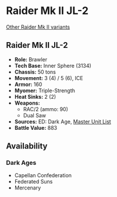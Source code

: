# Raider Mk II JL-2

[Other Raider Mk II variants](../raider_mk_ii.md)

## Raider Mk II JL-2
- **Role:** Brawler
- **Tech Base:** Inner Sphere (3134)
- **Chassis:** 50 tons
- **Movement:** 3 (4) / 5 (6), ICE
- **Armor:** 160
- **Myomer:** Triple-Strength
- **Heat Sinks:** 2 (2)
- **Weapons:**
  - RAC/2 (ammo: 90)
  - Dual Saw
- **Sources:** ED: Dark Age, [Master Unit List](http://masterunitlist.info/Unit/Details/6956/raider-mk-ii-jl-2)
- **Battle Value:** 883

## Availability

### Dark Ages
- Capellan Confederation
- Federated Suns
- Mercenary

